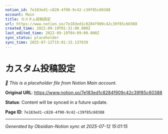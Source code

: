 ```yaml
---
notion_id: 7e183ed1-c828-4f90-9c42-c39f85c60388
account: Main
title: カスタム投稿設定
url: https://www.notion.so/7e183ed1c8284f909c42c39f85c60388
created_time: 2022-09-19T01:31:00.000Z
last_edited_time: 2022-09-19T04:09:00.000Z
sync_status: placeholder
sync_time: 2025-07-12T15:01:15.137639
---
```


# カスタム投稿設定

*🔄 This is a placeholder file from Notion Main account.*

**Original URL**: https://www.notion.so/7e183ed1c8284f909c42c39f85c60388

**Status**: Content will be synced in a future update.

**Page ID**: `7e183ed1-c828-4f90-9c42-c39f85c60388`

---

*Generated by Obsidian-Notion sync at 2025-07-12 15:01:15*
